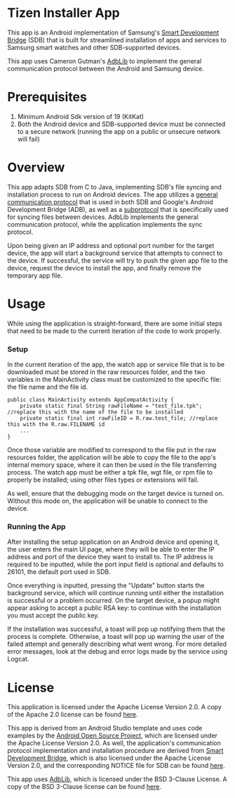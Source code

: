 # Tizen Installer App
This app is an Android implementation of Samsung's 
[Smart Development Bridge](https://developer.tizen.org/development/tizen-studio/web-tools/running-and-testing-your-app/sdb) 
(SDB) that is built for streamlined installation of apps and services to Samsung smart watches and other SDB-supported devices. 

This app uses Cameron Gutman's [AdbLib](https://github.com/cgutman/AdbLib) to implement the general communication protocol 
between the Android and Samsung device.
# Prerequisites
1. Minimum Android Sdk version of 19 (KitKat)
2. Both the Android device and SDB-supported device must be connected to a secure network (running the app on a public or unsecure network will fail)
# Overview
This app adapts SDB from C to Java, implementing SDB's file syncing and installation process to run on Android devices. 
The app utilizes a [general communication protocol](https://android.googlesource.com/platform/system/core/+/master/adb/protocol.txt) 
that is used in both SDB and Google's Android Development Bridge (ADB), 
as well as a [subprotocol](https://android.googlesource.com/platform/system/core/+/master/adb/SYNC.TXT) 
that is specifically used for syncing files between devices. 
AdbLib implements the general communication protocol, while the application implements the sync protocol.

Upon being given an IP address and optional port number for the target device, 
the app will start a background service that attempts to connect to the device. 
If successful, the service will try to push the given app file to the device, 
request the device to install the app, and finally remove the temporary app file.
# Usage
While using the application is straight-forward, there are some initial steps that 
need to be made to the current iteration of the code to work properly.

### Setup
In the current iteration of the app, the watch app or service file that is to be downloaded must be stored in the raw resources folder, 
and the two variables in the MainActivity class must be customized to the specific file: the file name and the file id.
```
public class MainActivity extends AppCompatActivity {
    private static final String rawFileName = "test_file.tpk"; //replace this with the name of the file to be installed
    private static final int rawFileID = R.raw.test_file; //replace this with the R.raw.FILENAME id
    ...
}
```
Once those variable are modified to correspond to the file put in the raw resources folder,
the application will be able to copy the file to the app's internal memory space, where it can then be used in the file transferring process.
The watch app must be either a tpk file, wgt file, or rpm file to properly be installed; using other files types or extensions will fail.

As well, ensure that the debugging mode on the target device is turned on. Without this mode on, the application will
be unable to connect to the device.
### Running the App

After installing the setup application on an Android device and opening it, the user enters the main UI page,
where they will be able to enter the IP address and port of the device they want to install to.
The IP address is required to be inputted, while the port input field is optional and defaults to 26101, 
the default port used in SDB. 

Once everything is inputted, pressing the "Update" button starts the background
service, which will continue running until either the installation is successful or a problem occurred.
On the target device, a popup might appear asking to accept a public RSA key: to continue with the installation
you must accept the public key. 

If the installation was successful, a toast will pop up notifying them that the process is complete.
Otherwise, a toast will pop up warning the user of the failed attempt and generally describing what
went wrong. For more detailed error messages, look at the debug and error logs made by the service using Logcat.

# License
This application is licensed under the Apache License Version 2.0. A copy of the Apache 2.0 license
can be found [here](https://github.com/AvivBenchorin/Samsung-Watch-App-Installer-For-Android/blob/master/LICENSE).

This app is derived from an Android Studio template and uses code examples by the [Android Open Source Project](https://developer.android.com/license), 
which are licensed under the Apache License Version 2.0. As well, the application's communication protocol 
implementation and installation procedure are derived from [Smart Development Bridge](https://review.tizen.org/git/?p=sdk/tools/sdb.git), 
which is also licensed under the Apache License Version 2.0, and the corresponding NOTICE file for SDB can be found [here](https://github.com/AvivBenchorin/Samsung-Watch-App-Installer-For-Android/blob/master/NOTICE).

This app uses [AdbLib](https://github.com/cgutman/AdbLib), which is licensed under the BSD 3-Clause License. A copy
of the BSD 3-Clause license can be found [here](https://github.com/AvivBenchorin/Samsung-Watch-App-Installer-For-Android/blob/master/app/libs/LICENSE). 




